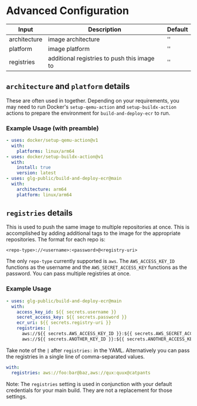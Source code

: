 # Advanced Configuration

| Input | Description | Default |
|-------|-------------|---------|
| architecture | image architecture | '' |
| platform | image platform | '' |
| registries | additional registries to push this image to | '' |

## `architecture` and `platform` details

These are often used in together. Depending on your requirements, you may need to run Docker's
`setup-qemu-action` and `setup-buildx-action` actions to prepare the environment for
`build-and-deploy-ecr` to run.

### Example Usage (with preamble)

```yaml
- uses: docker/setup-qemu-action@v1
  with:
    platforms: linux/arm64
- uses: docker/setup-buildx-action@v1
  with:
    install: true
    version: latest
- uses: glg-public/build-and-deploy-ecr@main
  with:
    architecture: arm64
    platform: linux/arm64
```

## `registries` details

This is used to push the same image to multiple repositories at once. This is accomplished by
adding additional tags to the image for the appropriate repositories. The format for each repo is:

```
<repo-type>://<username>:<password>@<registry-uri>
```

The only `repo-type` currently supported is `aws`. The `AWS_ACCESS_KEY_ID` functions as the username
and the `AWS_SECRET_ACCESS_KEY` functions as the password. You can pass multiple registries at once.

### Example Usage

```yaml
- uses: glg-public/build-and-deploy-ecr@main
  with:
    access_key_id: ${{ secrets.username }}
    secret_access_key: ${{ secrets.password }}
    ecr_uri: ${{ secrets.registry-uri }}
    registries: |
      aws://${{ secrets.AWS_ACCESS_KEY_ID }}:${{ secrets.AWS_SECRET_ACCESS_KEY }}@${{ secrets.ECR_URI }}
      aws://${{ secrets.ANOTHER_KEY_ID }}:${{ secrets.ANOTHER_ACCESS_KEY }}@${{ secrets.ANOTHER_ECR_URI }}
```

Take note of the `|` after `registries:` in the YAML. Alternatively you can pass the registries in
a single line of comma-separated values.


```yaml
with:
  registries: aws://foo:bar@baz,aws://qux:quux@catpants
```

Note: The `registries` setting is used in conjunction with your default credentials for your main
build. They are not a replacement for those settings.
